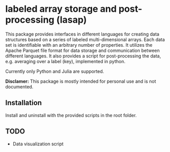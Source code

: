 # labeled array storage and post-processing (lasap)

This package provides interfaces in different languages for creating data structures based on a series of labeled multi-dimensional arrays. 
Each data set is identifiable with an arbitrary number of properties. 
It utilizes the Apache Parquet file format for data storage and communication between different languages.
It also provides a script for post-processing the data, e.g. averaging over a label (key), implemented in python.

Currently only Python and Julia are supported.

**Disclamer:** This package is mostly intended for personal use and is not documented. 

## Installation

Install and uninstall with the provided scripts in the root folder.

## TODO

* Data visualization script
